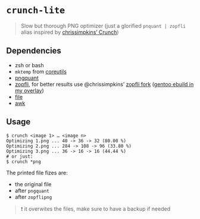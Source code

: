 # `crunch-lite`

> Slow but thorough PNG optimizer (just a glorified `pnquant | zopfli` alias inspired by [chrissimpkins’ Crunch](https://github.com/chrissimpkins/Crunch/))


## Dependencies

- zsh or bash
- `mktemp` from [coreutils](https://www.gnu.org/software/coreutils/coreutils.html)
- [pngquant](https://pngquant.org/)
- [zopfli](https://github.com/google/zopfli/), for better results use @chrissimpkins’ [zopfli fork](https://github.com/chrissimpkins/zopfli) ([gentoo ebuild in my overlay](https://github.com/helb/gentoo-overlay/tree/master/app-arch/zopfli-chrissimpkins))
- [file](https://www.darwinsys.com/file/)
- [awk](https://www.gnu.org/software/gawk/gawk.html)


## Usage

```
$ crunch <image 1> … <image n>
Optimizing 1.png ... 40 -> 36 -> 32 (80.00 %)
Optimizing 2.png ... 284 -> 108 -> 96 (33.80 %)
Optimizing 3.png ... 36 -> 16 -> 16 (44.44 %)
# or just:
$ crunch *png
```

The printed file fizes are:

- the original file
- after `pngquant`
- after `zopflipng`

> ❗ it overwites the files, make sure to have a backup if needed
